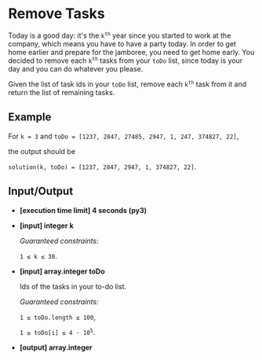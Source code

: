 # Remove Tasks

Today is a good day: it's the <code>k<sup>th</sup></code> year since you started to work at the company, which means you have to have a party today. In order to get home earlier and prepare for the jamboree, you need to get home early. You decided to remove each <code>k<sup>th</sup></code> tasks from your `toDo` list, since today is your day and you can do whatever you please.

Given the list of task ids in your `toDo` list, remove each <code>k<sup>th</sup></code> task from it and return the list of remaining tasks.

## Example

For `k = 3` and `toDo = [1237, 2847, 27485, 2947, 1, 247, 374827, 22]`,

the output should be

`solution(k, toDo) = [1237, 2847, 2947, 1, 374827, 22]`.

## Input/Output

- **[execution time limit] 4 seconds (py3)**

- **[input] integer k**

	*Guaranteed constraints:*

	`1 ≤ k ≤ 30`.

- **[input] array.integer toDo**

	Ids of the tasks in your to-do list.

	*Guaranteed constraints:*

	`1 ≤ toDo.length ≤ 100`,

	<code>1 ≤ toDo[i] ≤ 4 · 10<sup>5</sup></code>.

- **[output] array.integer**

